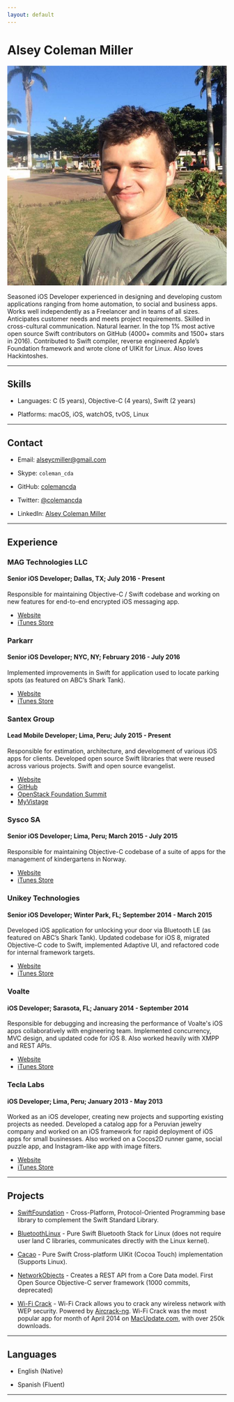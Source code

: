 ```yaml
---
layout: default
---
```


# Alsey Coleman Miller

<img class="profile-picture" src="images/avatar.jpg">

Seasoned iOS Developer experienced in designing and developing custom applications ranging from home automation, to social and business apps. Works well independently as a Freelancer and in teams of all sizes. Anticipates customer needs and meets project requirements. Skilled in cross-cultural communication. Natural learner. In the top 1% most active open source Swift contributors on GitHub (4000+ commits and 1500+ stars in 2016). Contributed to Swift compiler, reverse engineered Apple’s Foundation framework and wrote clone of UIKit for Linux. Also loves Hackintoshes.

----

## Skills

- Languages: C (5 years), Objective-C (4 years), Swift (2 years)

- Platforms: macOS, iOS, watchOS, tvOS, Linux

----

## Contact

* Email: [alseycmiller@gmail.com](mailto:alseycmiller@gmail.com)

* Skype: `coleman_cda`

* GitHub: [colemancda](https://github.com/colemancda)

* Twitter: [@colemancda](https://twitter.com/colemancda)

* LinkedIn: [Alsey Coleman Miller](https://www.linkedin.com/in/colemancda/)

----

## Experience

### MAG Technologies LLC

#### Senior iOS Developer; Dallas, TX; July 2016 - Present

Responsible for maintaining Objective-C / Swift codebase and working on new features for end-to-end encrypted iOS messaging app.

- [Website](http://www.sayfeapp.com)
- [iTunes Store](https://itunes.apple.com/us/app/sayfe-secure-private-messenger/id1050787926)

### Parkarr

#### Senior iOS Developer; NYC, NY; February 2016 - July 2016

Implemented improvements in Swift for application used to locate parking spots (as featured on ABC’s Shark Tank).

- [Website](http://www.parkarr.com)
- [iTunes Store](https://itunes.apple.com/us/app/parkarr/id1061745625)

### Santex Group

#### Lead Mobile Developer; Lima, Peru; July 2015 - Present

Responsible for estimation, architecture, and development of various iOS apps for clients. Developed open source Swift libraries that were reused across various projects. Swift and open source evangelist.

- [Website](http://www.santexgroup.com)
- [GitHub](https://github.com/Santex-Mobile)
- [OpenStack Foundation Summit](https://github.com/OpenStack-mobile/summit-app-ios)
- [MyVistage](https://itunes.apple.com/us/app/my-vistage/id891220703)

### Sysco SA

#### Senior iOS Developer; Lima, Peru; March 2015 - July 2015

Responsible for maintaining Objective-C codebase of a suite of apps for the management of kindergartens in Norway.

- [Website](https://vigilo.no)
- [iTunes Store](https://itunes.apple.com/us/app/vigilo-foresatt-barnehage/id771731428)

### Unikey Technologies

#### Senior iOS Developer; Winter Park, FL; September 2014 - March 2015

Developed iOS application for unlocking your door via Bluetooth LE (as featured on ABC’s Shark Tank). Updated codebase for iOS 8, migrated Objective-C code to Swift, implemented Adaptive UI, and refactored code for internal framework targets. 

- [Website](http://www.unikey.com)
- [iTunes Store](https://itunes.apple.com/us/app/kevo-your-phone-is-now-your-key/id685604951)

### Voalte

#### iOS Developer; Sarasota, FL; January 2014  - September 2014

Responsible for debugging and increasing the performance of Voalte's iOS apps collaboratively with engineering team. Implemented concurrency, MVC design, and updated code for iOS 8. Also worked heavily with XMPP and REST APIs.

- [Website](http://www.voalte.com)
- [iTunes Store](https://itunes.apple.com/us/app/voalte-one/id350193462)

### Tecla Labs

#### iOS Developer; Lima, Peru; January 2013 - May 2013

Worked as an iOS developer, creating new projects and supporting existing projects as needed. Developed a catalog app for a Peruvian jewelry company and worked on an iOS framework for rapid deployment of iOS apps for small businesses. Also worked on a Cocos2D runner game, social puzzle app, and Instagram-like app with image filters.

- [Website](http://www.teclalabs.com)
- [iTunes Store](https://itunes.apple.com/gb/app/aldo-co.-encuentra-tu-anillo/id648603114)

----

## Projects

- [SwiftFoundation](https://github.com/PureSwift/SwiftFoundation ) - Cross-Platform, Protocol-Oriented Programming base library to complement the Swift Standard Library.

- [BluetoothLinux](https://github.com/PureSwift/BluetoothLinux) - Pure Swift Bluetooth Stack for Linux (does not require user land C libraries, communicates directly with the Linux kernel).

- [Cacao](https://github.com/PureSwift/Cacao) - Pure Swift Cross-platform UIKit (Cocoa Touch) implementation (Supports Linux).

- [NetworkObjects](https://github.com/colemancda/NetworkObjects) - Creates a REST API from a Core Data model. First Open Source Objective-C server framework (1000 commits, deprecated)

- [Wi-Fi Crack](https://github.com/colemancda/Wi-Fi-Crack) - Wi-Fi Crack allows you to crack any wireless network with WEP security. Powered by [Aircrack-ng](http://www.aircrack-ng.org). Wi-Fi Crack was the most popular app for month of April 2014 on [MacUpdate.com](https://www.macupdate.com/app/mac/46004/wi-fi+crack), with over 250k downloads. 

----

## Languages

- English (Native)

- Spanish (Fluent)

--- 


